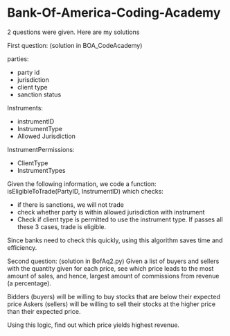 # Bank-Of-America-Coding-Academy
2 questions were given. Here are my solutions

First question: (solution in BOA_CodeAcademy) 

parties:
- party id
- jurisdiction
- client type
- sanction status

Instruments:
- instrumentID
- InstrumentType
- Allowed Jurisdiction

InstrumentPermissions:
- ClientType
- InstrumentTypes

Given the following information, we code a function: isEligibleToTrade(PartyID, InstrumentID) which checks:
- if there is sanctions, we will not trade
- check whether party is within allowed jurisdiction with instrument
- Check if client type is permitted to use the instrument type.
If passes all these 3 cases, trade is eligible.

Since banks need to check this quickly, using this algorithm saves time and efficiency.

Second question: (solution in BofAq2.py)
Given a list of buyers and sellers with the quantity given for each price, see which price leads to the most amount of sales, and hence, largest amount of commissions from revenue (a percentage).

Bidders (buyers) will be willing to buy stocks that are below their expected price
Askers (sellers) will be willing to sell their stocks at the higher price than their expected price.

Using this logic, find out which price yields highest revenue.
